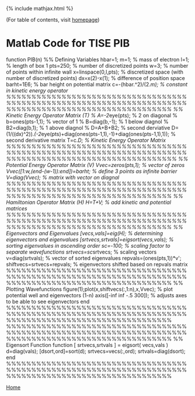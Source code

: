 {% include mathjax.html %}

(For table of contents, visit [homepage](/README.md))

# Matlab Code for TISE PIB


function PIB(n)
%% Defining Variables 
    hbar=1;
    m=1;                    % mass of electron
    l=1;                    % length of box 1 
    pts=250;                % number of discretized points
    w=3;                    % number of points within infinite wall
    x=linspace(0,l,pts);    % discretized space (with number of discretized points)
    dx=x(2)-x(1);           % difference of position space
    barht=1E6;              % bar height on potential matrix
    c=-(hbar.^2)/(2.*m);    % constant in kinetic energy operator
%%%%%%%%%%%%%%%%%%%%%%%%%%%%%%%%%%%%%%%%%%%%%%%%%%%%%%%%%%%%%%%%%%%%%%%%%%%%%%%%%%%%%%%%%%%%%%%%%%%%%%%%%
%% Kinetic Energy Operator Matrix (T)
        % A=-2*eye(pts);    % 2 on diagonal
        % b=ones(pts-1,1);  % vector of 1
        % B=diag(b,-1);     % 1 below diagnol
        % B2=diag(b,1);     % 1 above diagnol
        % D=A+B+B2;         % second derviative
    D=(1/((dx)^2)).*(-2*eye(pts)+diag(ones(pts-1,1),-1)+diag(ones(pts-1,1),1)); % second derivative matrix
    T=c.*D;     % Kinetic Energy Operator Matrix
%%%%%%%%%%%%%%%%%%%%%%%%%%%%%%%%%%%%%%%%%%%%%%%%%%%%%%%%%%%%%%%%%%%%%%%%%%%%%%%%%%%%%%%%%%%%%%%%%%%%%%%%%%
%% Potential Energy Operator Matrix (V)
    Vvec=zeros(pts,1);                  % vector of zeros
    Vvec([1:w,(end-(w-1)):end])=barht;  % define 3 points as infinite barrier
    V=diag(Vvec);                       % matrix with vector on diagnal
%%%%%%%%%%%%%%%%%%%%%%%%%%%%%%%%%%%%%%%%%%%%%%%%%%%%%%%%%%%%%%%%%%%%%%%%%%%%%%%%%%%%%%%%%%%%%%%%%%%%%%%%%
%% Hamiltonian Operator Matrix (H)
    H=T+V; % add kinetic and potential matrices
%%%%%%%%%%%%%%%%%%%%%%%%%%%%%%%%%%%%%%%%%%%%%%%%%%%%%%%%%%%%%%%%%%%%%%%%%%%%%%%%%%%%%%%%%%%%%%%%%%%%%%%%%
%% Eigenvectors and Eigenvalues
    [vecs,vals]=eig(H);                     % determining eigenvectors and eigenvalues
    [srtvecs,srtvals]=eigsort(vecs,vals);   % sorting eigenvalues in ascending order
    sc=-100;                                % scaling factor to separate wavefunctions
    srtvecs=sc*srtvecs;                     % scaling vectors
    v=diag(srtvals);                        % vector of sorted eigenvalues
    repvals=(ones(pts,1))*v';               
    shiftvecs=srtvecs+repvals;              % eigenvectors shifted based on repvals matrix
%%%%%%%%%%%%%%%%%%%%%%%%%%%%%%%%%%%%%%%%%%%%%%%%%%%%%%%%%%%%%%%%%%%%%%%%%%%%%%%%%%%%%%%%%%%%%%%%%%%%%%%%%
%% Plotting Wavefunctions
    figure(1);plot(x,shiftvecs(:,1:n),x,Vvec); % plot potential well and eigenvectors (1-n)
    axis([-inf inf -.5 300]);                  % adjusts axes to be able to see eigenvectors
end
%%%%%%%%%%%%%%%%%%%%%%%%%%%%%%%%%%%%%%%%%%%%%%%%%%%%%%%%%%%%%%%%%%%%%%%%%%%%%%%%%%%%%%%%%%%%%%%%%%%%%%%%%
%%%%%%%%%%%%%%%%%%%%%%%%%%%%%%%%%%%%%%%%%%%%%%%%%%%%%%%%%%%%%%%%%%%%%%%%%%%%%%%%%%%%%%%%%%%%%%%%%%%%%%%%%
%% Eigensort Function
function [ srtvecs,srtvals ] = eigsort( vecs,vals )
    d=diag(vals);
    [dsort,ord]=sort(d);
    srtvecs=vecs(:,ord);
    srtvals=diag(dsort);
end
%%%%%%%%%%%%%%%%%%%%%%%%%%%%%%%%%%%%%%%%%%%%%%%%%%%%%%%%%%%%%%%%%%%%%%%%%%%%%%%%%%%%%%%%%%%%%%%%%%%%%%%%%

[Home](/README.md)
